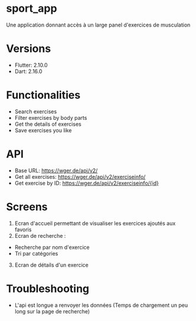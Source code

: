 # sport_app

Une application donnant accès à un large panel d'exercices de musculation

# Versions

- Flutter: 2.10.0
- Dart: 2.16.0

# Functionalities

- Search exercises 
- Filter exercises by body parts
- Get the details of exercises
- Save exercises you like

# API

- Base URL: https://wger.de/api/v2/
- Get all exercises: https://wger.de/api/v2/exerciseinfo/
- Get exercise by ID: https://wger.de/api/v2/exerciseinfo/{id}

# Screens

1. Ecran d'accueil permettant de visualiser les exercices ajoutés aux favoris
2. Ecran de recherche :
 - Recherche par nom d'exercice
 - Tri par catégories
3. Ecran de détails d'un exercice 


# Troubleshooting

- L'api est longue a renvoyer les données (Temps de chargement un peu long sur la page de recherche)